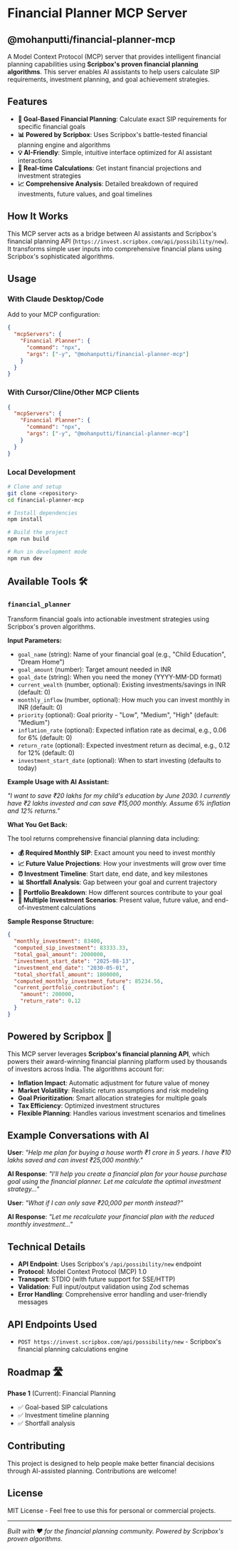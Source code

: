 # Financial Planner MCP Server

## @mohanputti/financial-planner-mcp

A Model Context Protocol (MCP) server that provides intelligent financial planning capabilities using **Scripbox's proven financial planning algorithms**. This server enables AI assistants to help users calculate SIP requirements, investment planning, and goal achievement strategies.

## Features

- **🎯 Goal-Based Financial Planning**: Calculate exact SIP requirements for specific financial goals
- **📊 Powered by Scripbox**: Uses Scripbox's battle-tested financial planning engine and algorithms
- **💡 AI-Friendly**: Simple, intuitive interface optimized for AI assistant interactions
- **🔄 Real-time Calculations**: Get instant financial projections and investment strategies
- **📈 Comprehensive Analysis**: Detailed breakdown of required investments, future values, and goal timelines

## How It Works

This MCP server acts as a bridge between AI assistants and Scripbox's financial planning API (`https://invest.scripbox.com/api/possibility/new`). It transforms simple user inputs into comprehensive financial plans using Scripbox's sophisticated algorithms.

## Usage

### With Claude Desktop/Code

Add to your MCP configuration:

```json
{
  "mcpServers": {
    "Financial Planner": {
      "command": "npx",
      "args": ["-y", "@mohanputti/financial-planner-mcp"]
    }
  }
}
```

### With Cursor/Cline/Other MCP Clients

```json
{
  "mcpServers": {
    "Financial Planner": {
      "command": "npx",
      "args": ["-y", "@mohanputti/financial-planner-mcp"]
    }
  }
}
```

### Local Development

```bash
# Clone and setup
git clone <repository>
cd financial-planner-mcp

# Install dependencies
npm install

# Build the project
npm run build

# Run in development mode
npm run dev
```

## Available Tools 🛠️

### `financial_planner`

Transform financial goals into actionable investment strategies using Scripbox's proven algorithms.

**Input Parameters:**
- `goal_name` (string): Name of your financial goal (e.g., "Child Education", "Dream Home")
- `goal_amount` (number): Target amount needed in INR
- `goal_date` (string): When you need the money (YYYY-MM-DD format)
- `current_wealth` (number, optional): Existing investments/savings in INR (default: 0)
- `monthly_inflow` (number, optional): How much you can invest monthly in INR (default: 0)
- `priority` (optional): Goal priority - "Low", "Medium", "High" (default: "Medium")
- `inflation_rate` (optional): Expected inflation rate as decimal, e.g., 0.06 for 6% (default: 0)
- `return_rate` (optional): Expected investment return as decimal, e.g., 0.12 for 12% (default: 0)
- `investment_start_date` (optional): When to start investing (defaults to today)

**Example Usage with AI Assistant:**

*"I want to save ₹20 lakhs for my child's education by June 2030. I currently have ₹2 lakhs invested and can save ₹15,000 monthly. Assume 6% inflation and 12% returns."*

**What You Get Back:**

The tool returns comprehensive financial planning data including:

- **💰 Required Monthly SIP**: Exact amount you need to invest monthly
- **📈 Future Value Projections**: How your investments will grow over time  
- **⏰ Investment Timeline**: Start date, end date, and key milestones
- **📊 Shortfall Analysis**: Gap between your goal and current trajectory
- **🏦 Portfolio Breakdown**: How different sources contribute to your goal
- **🎯 Multiple Investment Scenarios**: Present value, future value, and end-of-investment calculations

**Sample Response Structure:**
```json
{
  "monthly_investment": 83400,
  "computed_sip_investment": 83333.33,
  "total_goal_amount": 2000000,
  "investment_start_date": "2025-08-13",
  "investment_end_date": "2030-05-01",
  "total_shortfall_amount": 1800000,
  "computed_monthly_investment_future": 85234.56,
  "current_portfolio_contribution": {
    "amount": 200000,
    "return_rate": 0.12
  }
}
```

## Powered by Scripbox 🚀

This MCP server leverages **Scripbox's financial planning API**, which powers their award-winning financial planning platform used by thousands of investors across India. The algorithms account for:

- **Inflation Impact**: Automatic adjustment for future value of money
- **Market Volatility**: Realistic return assumptions and risk modeling  
- **Goal Prioritization**: Smart allocation strategies for multiple goals
- **Tax Efficiency**: Optimized investment structures
- **Flexible Planning**: Handles various investment scenarios and timelines

## Example Conversations with AI

**User**: *"Help me plan for buying a house worth ₹1 crore in 5 years. I have ₹10 lakhs saved and can invest ₹25,000 monthly."*

**AI Response**: *"I'll help you create a financial plan for your house purchase goal using the financial planner. Let me calculate the optimal investment strategy..."*

**User**: *"What if I can only save ₹20,000 per month instead?"*

**AI Response**: *"Let me recalculate your financial plan with the reduced monthly investment..."*

## Technical Details

- **API Endpoint**: Uses Scripbox's `/api/possibility/new` endpoint
- **Protocol**: Model Context Protocol (MCP) 1.0
- **Transport**: STDIO (with future support for SSE/HTTP)
- **Validation**: Full input/output validation using Zod schemas
- **Error Handling**: Comprehensive error handling and user-friendly messages

## API Endpoints Used

- `POST https://invest.scripbox.com/api/possibility/new` - Scripbox's financial planning calculations engine

## Roadmap 🛣️

**Phase 1** (Current): Financial Planning
- ✅ Goal-based SIP calculations
- ✅ Investment timeline planning
- ✅ Shortfall analysis


## Contributing

This project is designed to help people make better financial decisions through AI-assisted planning. Contributions are welcome!

## License

MIT License - Feel free to use this for personal or commercial projects.

---

*Built with ❤️ for the financial planning community. Powered by Scripbox's proven algorithms.*
